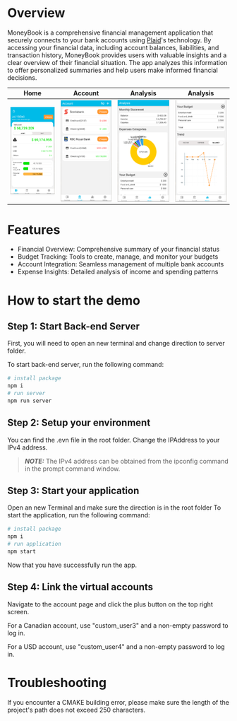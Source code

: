 # Overview

MoneyBook is a comprehensive financial management application that securely connects to your bank accounts using [Plaid](https://plaid.com/)'s technology. By accessing your financial data, including account balances, liabilities, and transaction history, MoneyBook provides users with valuable insights and a clear overview of their financial situation. The app analyzes this information to offer personalized summaries and help users make informed financial decisions.


Home             |  Account | Analysis | Analysis
:-------------------------:|:-------------------------:|:-------------------------:|:-------------------------:
![Home Page](assets\images\readme\Home.png "Home")  | ![Account Page](assets\images\readme\Account.png "Account") | ![Analysis Page](assets\images\readme\Analysis.png "Analysis") | ![Analysis Page](assets\images\readme\Analysis2.png "Analysis")

# Features
<ul>
<li>Financial Overview: Comprehensive summary of your financial status</li>
<li>Budget Tracking: Tools to create, manage, and monitor your budgets</li>
<li>Account Integration: Seamless management of multiple bank accounts</li>
<li>Expense Insights: Detailed analysis of income and spending patterns</li>
</ul>

# How to start the demo
## Step 1: Start Back-end Server

First, you will need to open an new terminal and change direction to server folder.

To start back-end server, run the following command:

```bash
# install package
npm i
# run server
npm run server
```

## Step 2: Setup your environment

You can find the .evn file in the root folder. Change the IPAddress to your IPv4 address.

> **_NOTE:_**  The IPv4 address can be obtained from the ipconfig command in the prompt command window.

## Step 3: Start your application

Open an new Terminal and make sure the direction is in the root folder
To start the application, run the following command:

```bash
# install package
npm i
# run application
npm start
```
Now that you have successfully run the app.

## Step 4: Link the virtual accounts

Navigate to the account page and click the plus button on the top right screen.

For a Canadian account, use "custom_user3" and a non-empty password to log in.

For a USD account, use "custom_user4" and a non-empty password to log in.


# Troubleshooting

If you encounter a CMAKE building error, please make sure the length of the project's path does not exceed 250 characters.